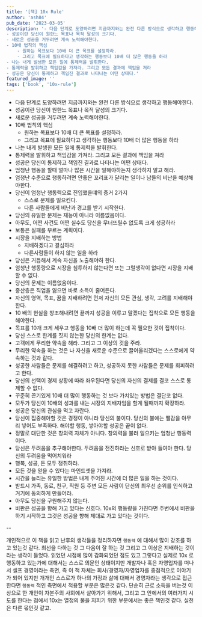 ```yaml
---
title: '[책] 10x Rule'
author: 'ash84'
pub_date: '2023-03-05'
description: '- 다음 단계로 도양하려면 지금까지와는 완전 다른 방식으로 생각하고 행동해야한다. 
- 성공이란 당신이 원한느 목표나 목적 달성의 크기다. 
- 새로운 성공을 거두려면 계속 노력해야한다. 
- 10배 법칙의 핵심
	- 원하는 목표보다 10배 더 큰 목표를 설정하라. 
	- 그리고 목표에 필요하다고 생각하는 행동보다 10배 더 많은 행동을 하라 
- 나는 내게 발생한 모든 일에 통제력을 발휘한다. 
- 통제력을 발휘하고 책임감을 가져라. 그리고 모든 결과에 책임을 져라 
- 성공은 당신이 통제하고 책임진 결과로 나타나는 어떤 상태다.'
featured_image: ''
tags: ['book', '10x-rule']
---
```


- 다음 단계로 도양하려면 지금까지와는 완전 다른 방식으로 생각하고 행동해야한다. 
- 성공이란 당신이 원한느 목표나 목적 달성의 크기다. 
- 새로운 성공을 거두려면 계속 노력해야한다. 
- 10배 법칙의 핵심
	- 원하는 목표보다 10배 더 큰 목표를 설정하라. 
	- 그리고 목표에 필요하다고 생각하는 행동보다 10배 더 많은 행동을 하라 
- 나는 내게 발생한 모든 일에 통제력을 발휘한다. 
- 통제력을 발휘하고 책임감을 가져라. 그리고 모든 결과에 책임을 져라 
- 성공은 당신이 통제하고 책임진 결과로 나타나는 어떤 상태다. 
- 엄청난 행동을 할때 얼마나 많은 시간을 일해야하는지 생각하지 말고 해라. 
- 엄청난 수준으로 행동하려면 안좋은 꼬리표가 달리는 일이나 남들의 비난을 예상해야한다. 
- 당신이 엄청난 행동력으로 진입했을떄의 증거 2가지 
	- 스스로 문제를 일으킨다.
	- 다른 사람들에게 비난과 경고를 받기 시작한다. 
- 당신의 유일한 문제는 재능이 아니라 이름없음이다. 
- 아무도, 어떤 사건도 어떤 실수도 당신을 무너뜨릴수 없도록 크게 성공하라
- 보통은 실패를 부르는 계획이다. 
- 시장을 지배하는 방법 
	- 지배하겠다고 결심하라 
	- 다른사람들이 하지 않는 일을 하라 
- 당신은 거듭해서 계속 자신을 노출해야하 한다. 
- 엄청난 행동량으로 시장을 침투하지 않는다면 또는 그럴생각이 없다면 시장을 지배할 수 없다. 
- 당신의 문제는 이름없음이다. 
- 중산층은 직업을 잃으면 바로 소득이 줄어든다. 
- 자신의 영역, 목표, 꿈을 지배하려면 먼저 자신의 모든 관심, 생각, 고려를 지배해야한다.
 - 10 배의 현실을 창조해내려면 끝까지 성공을 이루고 말겠다는 집착으로 모든 행동을 해야한다. 
- 목표를 10개 크게 세우고 행동을 10배 더 많이 하는데 꼭 필요한 것이 집착이다. 
- 당신 스스로 한계를 짓지 않는한 당신의 한계는 없다. 
- 고객에게 무리한 약속을 해라. 그리고 그 이상의 것을 주라. 
- 무리한 약속을 하는 것은 나 자신을 새로운 수준으로 끌어올리겠다는 스스로에게 약속하는 것과 같다. 
- 성공한 사람들은 문제를 해결하려고 하고, 성공하지 못한 사람들은 문제를 회피하려고 한다. 
- 당신의 선택이 경제 상황에 따라 좌우된다면 당신의 자신의 결제를 결코 스스로 통제할 수 없다. 
- 꾸준히 끈기있게 10배 더 많이 행동하는 것 보다 가치있는 방법은 결단코 없다. 
- 모두가 당신이 10배의 성과를 내는 시장의 지배자임을 할게 될때까지 확장하라. 
- 성공은 당신의 관심을 먹고 자란다. 
- 당신이 집중해야할 것은 경쟁이 아니라 당신의 불이다. 당신의 불에는 땔감을 아무리 넣어도 부족하다. 해야할 행동, 쌓아야할 성공은 끝이 없다. 
- 정말로 대단한 것은 창의력 자체가 아니다. 창의력을 불러 일으키는 엄청난 행동력이다. 
- 당신은 두려움을 추구해야한다. 두려움을 전진하라는 신호로 받아 들여야 한다. 당신의 두려움을 먹어치워라
- 행복, 성공, 돈 모두 쟁취하라. 
- 모든 것을 얻을 수 있다는 마인드셋을 가져라.
- 시간을 늘리는 유일한 방법은 내게 주어진 시간에 더 많은 일을 하는 것이다. 
- 받드시 가족, 동료, 친구, 직원 등 주변 모든 사람이 단신의 최우선 순위를 인식하고 거기에 동의하게 만들어라. 
- 아무도 당신을 구원해주지 않는다. 
- 비판은 성공을 향해 가고 있다는 신호다. 10x의 행동량을 가진다면 주변에서 비판을 하기 시작하고 그것은 성공을 향해 제대로 가고 있다는 것이다. 

--

개인적으로 이 책을 읽고 난후의 생각들을 정리하자면 `행동력` 에 대해서 많이 강조를 하고 있는것 같다. 최선을 다하는 것 그 다음이 잘 하는 것 그리고 그 이상은 지배하는 것이라는 생각이 들었다. 읽었던 시점에 많이 감화되었던 점도 있고 그렇다고 실제로 10x 로 행동하고 있는가에 대해서는 스스로 의문인 상태이지만 개발자나 혹은 자영업자를 떠나서 셀프 경영이라는 측면, 즉 이 책 자체는 회사/경영자/자영업자를 중점적으로 이야기가 되어 있지만 개개인 스스로가 하나의 가정과 삶에 대해서 경영자라는 생각으로 접근한다면 `행동력` 적인 측면에서 적용할 부분은 많은것 같다. 단순히 근로 소득을 버는것 이상으로 한 개인이 자본주의 사회에서 살아가기 위해서, 그리고 그 안에서의 여러가지 시도를 한다는 점에서 10x는 열정의 불을 지피기 위한 부분에서는 좋은 책인것 같다. 실천은 다른 몫인것 같고. 
